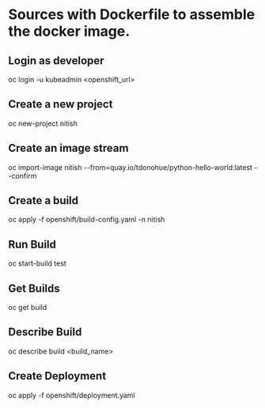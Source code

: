 # Sources with Dockerfile to assemble the docker image.


## Login as developer
oc login -u kubeadmin <openshift_url>

## Create a new project
oc new-project nitish

## Create an image stream
oc import-image nitish --from=quay.io/tdonohue/python-hello-world:latest --confirm

## Create a build
oc apply -f openshift/build-config.yaml -n nitish

##  Run Build
oc start-build test

## Get Builds
oc get build

## Describe Build
oc describe build <build_name>

## Create Deployment
oc apply -f openshift/deployment.yaml